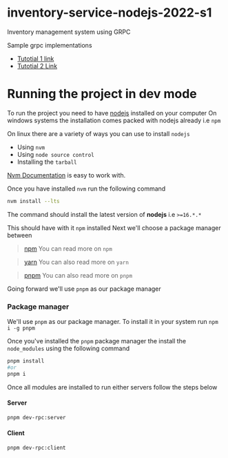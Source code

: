 # inventory-service-nodejs-2022-s1
Inventory management system using GRPC

Sample grpc implementations 
- [Tutotial 1 link](https://daily.dev/blog/build-a-grpc-service-in-nodejs)
- [Tutotial 2 Link ](https://www.bacancytechnology.com/blog/implement-grpc-services-in-nodejs)

# Running the project in dev mode

To run the project you need to have [nodejs](https://nodejs.org) installed on your computer
On windows systems the installation comes packed with nodejs already i.e `npm`

On linux there are a variety of ways you can use to install `nodejs`
- Using `nvm`
- Using `node source control`
- Installing the `tarball`

[Nvm Documentation](https://github.com/nvm-sh/nvm#install--update-script) is easy to work with.

Once you have installed `nvm` run the following command
```sh
nvm install --lts
```
The command should install the latest version of __nodejs__ i.e `>=16.*.*`

This should have with it `npm` installed
Next we'll choose a package manager between
 > [npm](https://docs.npmjs.com/) You can read more on `npm`

 > [yarn](https://yarnpkg.com/) You can also read more on `yarn`

 > [pnpm](https://pnpm.io/) You can also read more on `pnpm`

 Going forward we'll use `pnpm` as our package manager

### Package manager
We'll use `pnpm` as our package manager. To install it in your system run `npm i -g pnpm`

Once you've installed the `pnpm` package manager the install the `node_modules` using the following command

```sh
pnpm install
#or 
pnpm i
```
Once all modules are installed to run either servers follow the steps below
#### Server
```sh
pnpm dev-rpc:server
```
#### Client
```sh
pnpm dev-rpc:client
```